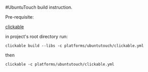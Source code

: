 #UbuntuTouch build instruction.

Pre-requisite:

[clickable](https://clickable-ut.dev/en/latest)

in project's root directory run:

`clickable build --libs -c platforms/ubuntutouch/clickable.yml`

then

`clickable -c platforms/ubuntutouch/clickable.yml`


